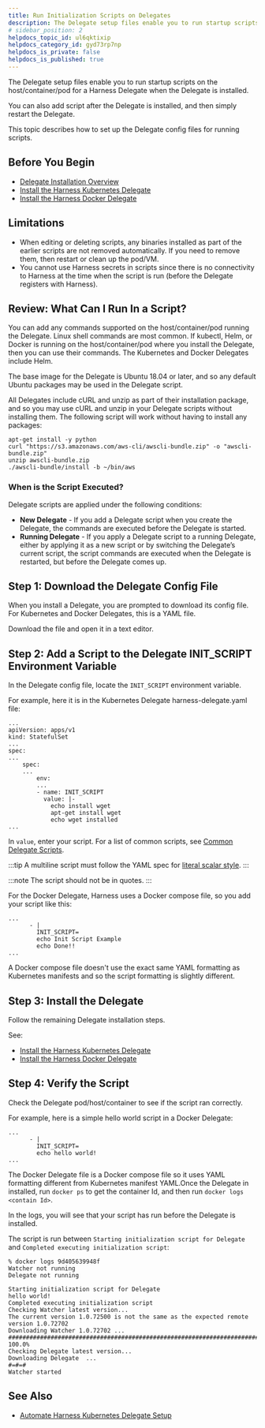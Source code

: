 ```yaml
---
title: Run Initialization Scripts on Delegates
description: The Delegate setup files enable you to run startup scripts on the host/container/pod for a Harness Delegate when the Delegate is installed. You can also add script after the Delegate is installed, an…
# sidebar_position: 2
helpdocs_topic_id: ul6qktixip
helpdocs_category_id: gyd73rp7np
helpdocs_is_private: false
helpdocs_is_published: true
---
```


The Delegate setup files enable you to run startup scripts on the host/container/pod for a Harness Delegate when the Delegate is installed.

You can also add script after the Delegate is installed, and then simply restart the Delegate.

This topic describes how to set up the Delegate config files for running scripts.

## Before You Begin

* [Delegate Installation Overview](delegate-installation-overview.md)
* [Install the Harness Kubernetes Delegate](install-kubernetes-delegate.md)
* [Install the Harness Docker Delegate](install-docker-delegate.md)

## Limitations

* When editing or deleting scripts, any binaries installed as part of the earlier scripts are not removed automatically. If you need to remove them, then restart or clean up the pod/VM.
* You cannot use Harness secrets in scripts since there is no connectivity to Harness at the time when the script is run (before the Delegate registers with Harness).

## Review: What Can I Run In a Script?

You can add any commands supported on the host/container/pod running the Delegate. Linux shell commands are most common. If kubectl, Helm, or Docker is running on the host/container/pod where you install the Delegate, then you can use their commands. The Kubernetes and Docker Delegates include Helm.

The base image for the Delegate is Ubuntu 18.04 or later, and so any default Ubuntu packages may be used in the Delegate script.

All Delegates include cURL and unzip as part of their installation package, and so you may use cURL and unzip in your Delegate scripts without installing them. The following script will work without having to install any packages:


```
apt-get install -y python  
curl "https://s3.amazonaws.com/aws-cli/awscli-bundle.zip" -o "awscli-bundle.zip"  
unzip awscli-bundle.zip  
./awscli-bundle/install -b ~/bin/aws
```
### When is the Script Executed?

Delegate scripts are applied under the following conditions:

* **New Delegate** - If you add a Delegate script when you create the Delegate, the commands are executed before the Delegate is started.
* **Running Delegate** - If you apply a Delegate script to a running Delegate, either by applying it as a new script or by switching the Delegate’s current script, the script commands are executed when the Delegate is restarted, but before the Delegate comes up.

## Step 1: Download the Delegate Config File

When you install a Delegate, you are prompted to download its config file. For Kubernetes and Docker Delegates, this is a YAML file.

Download the file and open it in a text editor.

## Step 2: Add a Script to the Delegate INIT\_SCRIPT Environment Variable

In the Delegate config file, locate the `INIT_SCRIPT` environment variable.

For example, here it is in the Kubernetes Delegate harness-delegate.yaml file:


```
...  
apiVersion: apps/v1  
kind: StatefulSet  
...  
spec:  
...  
    spec:  
    ...  
        env:  
        ...  
        - name: INIT_SCRIPT  
          value: |-  
            echo install wget  
            apt-get install wget  
            echo wget installed  
...
```
In `value`, enter your script. For a list of common scripts, see [Common Delegate Scripts](../../techref-category/account-ref/delegate-ref/common-delegate-profile-scripts.md).

:::tip
A multiline script must follow the YAML spec for [literal scalar style](https://yaml.org/spec/1.2-old/spec.html#id2795688).
:::

:::note
The script should not be in quotes.
:::

For the Docker Delegate, Harness uses a Docker compose file, so you add your script like this:


```
...  
      - |  
        INIT_SCRIPT=  
        echo Init Script Example  
        echo Done!!  
...
```
A Docker compose file doesn't use the exact same YAML formatting as Kubernetes manifests and so the script formatting is slightly different.

## Step 3: Install the Delegate

Follow the remaining Delegate installation steps.

See:

* [Install the Harness Kubernetes Delegate](install-kubernetes-delegate.md)
* [Install the Harness Docker Delegate](install-docker-delegate.md)

## Step 4: Verify the Script

Check the Delegate pod/host/container to see if the script ran correctly.

For example, here is a simple hello world script in a Docker Delegate:


```
...  
      - |  
        INIT_SCRIPT=  
        echo hello world!  
...
```
The Docker Delegate file is a Docker compose file so it uses YAML formatting different from Kubernetes manifest YAML.Once the Delegate in installed, run `docker ps` to get the container Id, and then run `docker logs <contain Id>`.

In the logs, you will see that your script has run before the Delegate is installed.

The script is run between `Starting initialization script for Delegate` and `Completed executing initialization script`:


```
% docker logs 9d405639948f  
Watcher not running  
Delegate not running  
  
Starting initialization script for Delegate  
hello world!  
Completed executing initialization script  
Checking Watcher latest version...  
The current version 1.0.72500 is not the same as the expected remote version 1.0.72702  
Downloading Watcher 1.0.72702 ...  
######################################################################## 100.0%  
Checking Delegate latest version...  
Downloading Delegate  ...  
#=#=#                                                                           
Watcher started  

```
## See Also

* [Automate Harness Kubernetes Delegate Setup](automate-harness-kubernetes-delegate-setup.md)

